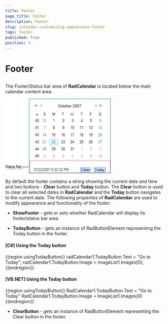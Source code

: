 ```yaml
---
title: Footer
page_title: Footer
description: Footer
slug: calendar-customizing-appearance-footer
tags: footer
published: True
position: 3
---
```


# Footer



## 

The Footer/Status bar area of __RadCalendar__ is located below the main calendar content area. 

![calendar-customizing-appearance-footer 003](images/calendar-customizing-appearance-footer003.png)

By default the footer contains a string showing the current date and time and two buttons - __Clear__ button and __Today__ button. The __Clear__ button is used to clear all selected dates in __RadCalendar__ and the __Today__ button navigates to the current date. The following properties of __RadCalendar__ are used to modify appearance and functionality of the footer:



* __ShowFooter__ - gets or sets whether RadCalendar will display its footer/status bar area 

* __TodayButton__ - gets an instance of RadButtonElement representing the Today button in the footer. 

#### __[C#] Using the Today button__

{{region usingTodayButton}}
	            radCalendar1.TodayButton.Text = "Go to Today";
	            radCalendar1.TodayButton.Image = imageList1.Images[0];
	{{endregion}}



#### __[VB.NET] Using the Today button__

{{region usingTodayButton}}
	        RadCalendar1.TodayButton.Text = "Go to Today"
	        RadCalendar1.TodayButton.Image = ImageList1.Images(0)
	{{endregion}}



* __ClearButton__ - gets an instance of RadButtonElement representing the Clear button in the footer.




